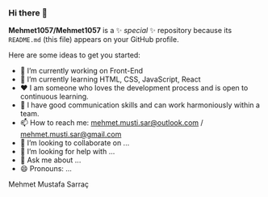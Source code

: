 ### Hi there 👋


**Mehmet1057/Mehmet1057** is a ✨ _special_ ✨ repository because its `README.md` (this file) appears on your GitHub profile.

Here are some ideas to get you started:

- 🔭 I’m currently working on Front-End
- 🌱 I’m currently learning HTML, CSS, JavaScript, React
- ❤️ I am someone who loves the development process and is open to continuous learning.
- 🤝 I have good communication skills and can work harmoniously within a team.
- 📫 How to reach me: mehmet.musti.sar@outlook.com / mehmet.musti.sar@gmail.com
- 👯 I’m looking to collaborate on ...
- 🤔 I’m looking for help with ...
- 💬 Ask me about ...
- 😄 Pronouns: ...
  
Mehmet Mustafa Sarraç
